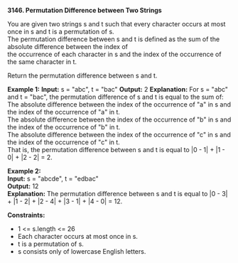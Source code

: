 **3146. Permutation Difference between Two Strings**

You are given two strings s and t such that every character occurs at most once in s and t is a permutation of s.  
The permutation difference between s and t is defined as the sum of the absolute difference between the index of   
the occurrence of each character in s and the index of the occurrence of the same character in t.  

Return the permutation difference between s and t.

**Example 1:**
**Input:** s = "abc", t = "bac"
**Output:** 2
**Explanation:**
For s = "abc" and t = "bac", the permutation difference of s and t is equal to the sum of:  
The absolute difference between the index of the occurrence of "a" in s and the index of the occurrence of "a" in t.  
The absolute difference between the index of the occurrence of "b" in s and the index of the occurrence of "b" in t.  
The absolute difference between the index of the occurrence of "c" in s and the index of the occurrence of "c" in t.  
That is, the permutation difference between s and t is equal to |0 - 1| + |1 - 0| + |2 - 2| = 2.  

**Example 2:**  
**Input:** s = "abcde", t = "edbac"  
**Output:** 12  
**Explanation:** The permutation difference between s and t is equal to |0 - 3| + |1 - 2| + |2 - 4| + |3 - 1| + |4 - 0| = 12.  

**Constraints:**  
- 1 <= s.length <= 26
- Each character occurs at most once in s.
- t is a permutation of s.
- s consists only of lowercase English letters.